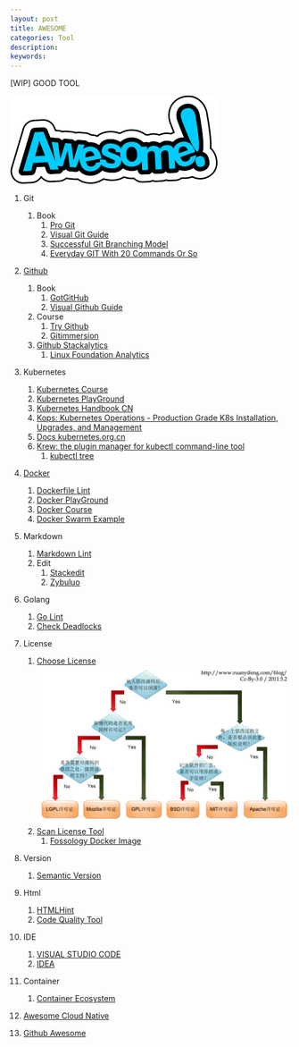 ```yaml
---
layout: post
title: AWESOME
categories: Tool
description:
keywords:
---
```


[WIP] GOOD TOOL

![Awesome-1](/images/posts/Awesome-1.png)

1. Git
    1. Book
        1. [Pro Git](https://git-scm.com/book/zh/v2)
        1. [Visual Git Guide](http://marklodato.github.io/visual-git-guide/index-zh-cn.html)
        1. [Successful Git Branching Model](http://nvie.com/posts/a-successful-git-branching-model/)
        1. [Everyday GIT With 20 Commands Or So](https://www.kernel.org/pub/software/scm/git/docs/giteveryday.html)
        
1. [Github](https://github.com/)
    1. Book
        1. [GotGitHub](http://www.worldhello.net/gotgithub/index.html)
        1. [Visual Github Guide](http://www.360doc.com/content/15/0302/19/12144668_452042045.shtml)
    1. Course
        1. [Try Github](https://try.github.io/)
        1. [Gitimmersion](http://gitimmersion.com/)
    1. [Github Stackalytics](http://stackalytics.com/)
        1. [Linux Foundation Analytics](https://lfanalytics.io/projects)

1. Kubernetes
    1. [Kubernetes Course](https://www.katacoda.com/courses/kubernetes)
    1. [Kubernetes PlayGround](https://www.katacoda.com/courses/kubernetes/playground)
    1. [Kubernetes Handbook CN](https://jimmysong.io/kubernetes-handbook)
    1. [Kops: Kubernetes Operations - Production Grade K8s Installation, Upgrades, and Management](https://github.com/kubernetes/kops)
    1. [Docs kubernetes.org.cn](http://docs.kubernetes.org.cn/)
    1. [Krew: the plugin manager for kubectl command-line tool](https://krew.sigs.k8s.io/)
        1. [kubectl tree](https://github.com/ahmetb/kubectl-tree)

1. [Docker](https://www.docker.com/)
    1. [Dockerfile Lint](https://github.com/lukasmartinelli/hadolint)
    1. [Docker PlayGround](http://play-with-docker.com)
    1. [Docker Course](https://www.katacoda.com/)
    1. [Docker Swarm Example](https://github.com/docker/example-voting-app)

1. Markdown
    1. [Markdown Lint](https://github.com/mivok/markdownlint)
    1. Edit
        1. [Stackedit](https://stackedit.io/)
        1. [Zybuluo](https://www.zybuluo.com/)

1. Golang
    1. [Go Lint](https://github.com/golang/lint)
    1. [Check Deadlocks](https://github.com/nickng/dingo-hunter)

1. License
    1. [Choose License](https://choosealicense.com/)
    ![free_software_licenses](/images/posts/free_software_licenses.png)
    1. [Scan License Tool](https://www.fossology.org/)
        1. [Fossology Docker Image](https://hub.docker.com/r/fossology/fossology/)

1. Version
    1. [Semantic Version](http://semver.org/)

1. Html
    1. [HTMLHint](https://github.com/yaniswang/HTMLHint)
    1. [Code Quality Tool](https://github.com/philipwalton/html-inspector)
    
1. IDE
    1. [VISUAL STUDIO CODE](../../../../2017/01/10/vs-code-golang/)
    1. [IDEA](https://www.jetbrains.com/idea/#chooseYourEdition)

1. Container
    1. [Container Ecosystem](https://jimmysong.io/kubernetes-handbook/images/container-ecosystem.png)

1. [Awesome Cloud Native](https://jimmysong.io/awesome-cloud-native/)

1. [Github Awesome](https://github.com/sindresorhus/awesome)
